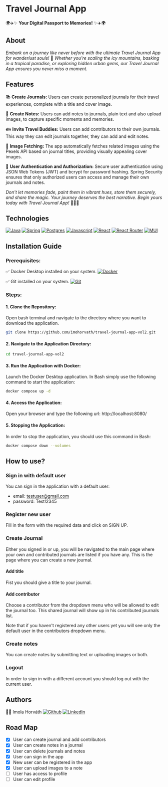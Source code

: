 # Travel Journal App
🌍✈️✨ **Your Digital Passport to Memories!** ✨✈️🌍

## About

*Embark on a journey like never before with the ultimate Travel Journal App for wanderlust souls!* 🌟 *Whether you're scaling the icy mountains, basking in a tropical paradise, or exploring hidden urban gems, our Travel Journal App ensures you never miss a moment.*

## Features

📚 **Create Journals:** Users can create personalized journals for their travel experiences, complete with a title and cover image.

📝 **Create Notes:** Users can add notes to journals, plain text and also upload images, to capture specific moments and memories.

👪 **Invite Travel Buddies:** Users can add contributors to their own journals. This way they can edit journals together, they can add and edit notes.

🌆 **Image Fetching:** The app automatically fetches related images using the Pexels API based on journal titles, providing visually appealing cover images.

📲 **User Authentication and Authorization:** Secure user authentication using JSON Web Tokens (JWT) and bcrypt for password hashing. Spring Security ensures that only authorized users can access and manage their own journals and notes.

*Don't let memories fade, paint them in vibrant hues, store them securely, and share the magic. Your journey deserves the best narrative. Begin yours today with Travel Journal App!* 🌄📖✨

## Technologies

[![Java][Java]][Java-url]
[![Spring][Spring]][Spring-url]
[![Postgres][Postgres]][Postgres-url]
[![Javascript][Javascript]][Javascript-url]
[![React][React.js]][React-url]
[![React Router][React Router]][React Router-url]
[![MUI][MUI]][MUI-url]

## Installation Guide

### Prerequisites:

✅ Docker Desktop installed on your system. [![Docker][Docker]][Docker-url]

✅ Git installed on your system. [![Git][Git]][Git-url]

### Steps:

#### 1.  Clone the Repository:

Open bash terminal and navigate to the directory where you want to download the application.

```bash
git clone https://github.com/imohorvath/travel-journal-app-vol2.git
```

#### 2.  Navigate to the Application Directory:

```bash
cd travel-journal-app-vol2
```

#### 3. Run the Application with Docker:

Launch the Docker Desktop application.
In Bash simply use the following command to start the application:

```bash
docker compose up -d
```

#### 4. Access the Application:

Open your browser and type the following url: http://localhost:8080/

#### 5. Stopping the Application:

In order to stop the application, you should use this command in Bash:

```bash
docker compose down --volumes
```

## How to use?

### Sign in with default user

You can sign in the application with a default user:
- email: testuser@gmail.com
- password: Test!2345 

### Register new user

Fill in the form with the required data and click on SIGN UP.

### Create Journal

Either you signed in or up, you will be navigated to the main page where your own and contributed journals are listed if you have any.
This is the page where you can create a new journal. 

#### Add title

Fist you should give a title to your journal.

#### Add contributor

Choose a contributor from the dropdown menu who will be allowed to edit the journal too. This shared journal will show up in his contributed journals list.

Note that if you haven't registered any other users yet you will see only the default user in the contributors dropdown menu.

### Create notes

You can create notes by submitting text or uploading images or both.

### Logout
In order to sign in with a different account you should log out with the current user.

## Authors

👩‍🦰 Imola Horváth [![Github][Github]][Github-url] [![LinkedIn][LinkedIn]][LinkedIn-url]

## Road Map

- [X] User can create journal and add contributors
- [X] User can create notes in a journal
- [X] User can delete journals and notes
- [X] User can sign in the app
- [X] New user can be registered in the app
- [X] User can upload images to a note
- [ ] User has access to profile
- [ ] User can edit profile

<!-- Badge links -->
[Java]: https://img.shields.io/badge/java-%23ED8B00.svg?style=for-the-badge&logo=openjdk&logoColor=white
[Spring]: https://img.shields.io/badge/spring-%236DB33F.svg?style=for-the-badge&logo=spring&logoColor=white
[Postgres]: https://img.shields.io/badge/postgres-%23316192.svg?style=for-the-badge&logo=postgresql&logoColor=white
[JavaScript]: https://img.shields.io/badge/javascript-%23323330.svg?style=for-the-badge&logo=javascript&logoColor=%23F7DF1E
[React.js]: https://img.shields.io/badge/React-20232A?style=for-the-badge&logo=react&logoColor=61DAFB
[React Router]: https://img.shields.io/badge/React_Router-CA4245?style=for-the-badge&logo=react-router&logoColor=white
[MUI]: https://img.shields.io/badge/MUI-%230081CB.svg?style=for-the-badge&logo=mui&logoColor=white
[Docker]: https://img.shields.io/badge/docker-%230db7ed.svg?style=plastic&logo=docker&logoColor=white
[Git]: https://img.shields.io/badge/git-%23F05033.svg?style=plastic&logo=git&logoColor=white
[LinkedIn]: https://img.shields.io/badge/LinkedIn-0077B5?style=plastic&logo=linkedin&logoColor=white
[Github]: https://img.shields.io/badge/GitHub-100000?style=plastic&logo=github&logoColor=white

<!-- Project url -->
[Java-url]: https://docs.oracle.com/en/java/javase/17/ 
[Spring-url]: https://spring.io/
[Postgres-url]: https://www.postgresql.org/
[JavaScript-url]: https://developer.mozilla.org/en-US/docs/Web/JavaScript
[React-url]: https://reactjs.org/
[React Router-url]: https://reactrouter.com/en/main 
[MUI-url]: https://mui.com/
[Docker-url]: https://docs.docker.com/get-docker/
[Git-url]: https://git-scm.com/downloads
[LinkedIn-url]: www.linkedin.com/in/passion4it-imolahorvath
[Github-url]: https://github.com/imohorvath

